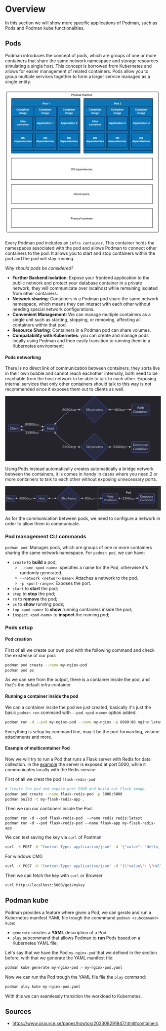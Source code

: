 # Overview
In this section we will show more specific applications of Podman, such as Pods and Podman kube functionalities.



## Pods

Podman introduces the concept of pods, which are groups of one or more containers that share the same network namespace and storage resources simulating a single host. This concept is borrowed from Kubernetes and allows for easier management of related containers. Pods allow you to group multiple services
together to form a larger service managed as a single entity.

<p align="center">
  <img src="images/pods.JPG" alt="Esempio di immagine" />
</p>

Every Podman pod includes an `infra container`. This container holds the namespaces associated with the pod and allows Podman to connect other containers to the pod. It allows you to start and stop containers within the pod and the pod will stay running.

*Why should pods be considered?*
 - **Further Backend isolation**: Expose your frontend application to the public network and protect your database container in a private network, they will communicate over localhost while remaining isolated from other containers.
 - **Network sharing**: Containers in a Podman pod share the same network namespace, which means they can interact with each other without needing special network configurations.
 - **Convenient Management**: We can manage multiple containers as a single unit such as starting, stopping, or removing, affecting all containers within that pod.
 - **Resource Sharing**: Containers in a Podman pod can share volumes.
 - **Compatability with Kubernetes**: you can create and manage pods locally using Podman and then easily transition to running them in a Kubernetes environment;

#### Pods networking
There is no direct link of communication between containers, they sorta live in their own bubble and cannot reach eachother internally, both need to be reachable from the host network to be able to talk to each other. Exposing internal services that only other containers should talk to this way is not recommended since it exposes them out to clients as well.
<p align="center">
  <img src="images/net.JPG" alt="Esempio di immagine" />
</p>
Using Pods instead automatically creates automatically a bridge network between the containers, it is comes in handy in cases where you need 2 or more containers to talk to each other without exposing unnecessary ports.
<p align="center">
  <img src="images/pod-net.JPG" alt="Esempio di immagine" />
</p>

As for the communication between pods, we need to configure a network in order to allow them to communicate. 

### Pod management CLI commands
```podman pod```: Manages pods, which are groups of one or more containers sharing the same network namespace.
  For ```podman pod```, we can have:
  - ```create``` to **build** a pod;
     - ```--name <pod-name>```: specifies a name for the Pod, otherwise it's randomly generated.
     - ```--network <network-name>```: Attaches a network to the pod.
     - ```-p <port-range>```: Exposes the port.
  - ```start``` to **start** the pod;
  - ```stop``` to **stop** the pod;
  - ```rm``` to **remove** the pod;
  - ```ps``` to **show** running pods;
  - ```top <pod-name>``` to **show** running containers inside the pod;
  - ```inspect <pod-name>``` to **inspect** the running pod;

### Pods setup
#### Pod creation
First of all we create our own pod with the following command and check the existense of our pod:
```bash
podman pod create --name my-nginx-pod
podman pod ps
```
As we can see from the output, there is a container inside the pod, and that's the default infra container.

#### Running a container inside the pod
We can a container inside the pod we just created, basically it's just the basic `podman run` command with `--pod <pod-name>` option added.
```bash
podman run -d --pod my-nginx-pod --name my-nginx -p 8080:80 nginx:latest
```
Everything is setup by command line, may it be the port forwarding, volume attachments and more.

#### Example of multicontainer Pod
Now we will try to run a Pod that runs a Flask server with Redis for data collection.
In the  [example](https://github.com/NakajimaAkemi/Microservices-containerization/tree/master/workdir/redis-pod) the server is exposed at port 5000, while it communicates locally with the Redis service.

First of all we creat the pod `flask-redis-pod`
```bash
# Create the pod and expose port 5000 and build our Flask image.
podman pod create --name flask-redis-pod -p 5000:5000
podman build -t my-flask-redis-app .
```
Then we run our containers inside the Pod.
```
podman run -d --pod flask-redis-pod  --name redis redis:latest
podman run -d --pod flask-redis-pod --name flask-app my-flask-redis-app
```
We can test saving the key via `curl` of Postman
```bash
curl -X POST -H "Content-Type: application/json" -d '{"value": "Hello, Redis!"}' http://localhost:5000/set/mykey
```
For windows CMD
```bash
curl -X POST -H "Content-Type: application/json" -d "{\"value\": \"Hello, Redis!\"}" http://localhost:5000/set/mykey
```
Then we can fetch the key with `curl` or Browser
```bash
curl http://localhost:5000/get/mykey
```


## Podman kube
Podman provides a feature where given a Pod, we can gerate and run a Kubernetes manifest YAML file trough the commmand ```podman <subcommand> kube```:
  - ```generate``` creates a **YAML** description of a Pod.
  - ```play``` subcommand that allows Podman to **run** Pods based on a Kubernetes YAML file;

Let's say that we have the Pod `my-nginx-pod` that we defined in the section before, with that we generate the YAML manifest file:

```bash
podman kube generate my-nginx-pod > my-nginx-pod.yaml
```
Now we can run the Pod trough the YAML file file the `play` command:
```bash
podman play kube my-nginx-pod.yaml
```

With this we can seamlessly transition the workload to Kubernetes.


## Sources
 - https://www.osource.se/pages/howtos/202308291847.html#containers



